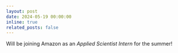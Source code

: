 ```yaml
---
layout: post
date: 2024-05-19 00:00:00
inline: true
related_posts: false
---
```


Will be joining Amazon as an *Applied Scientist Intern* for the summer!
